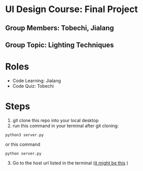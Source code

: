 # UI Design Course: Final Project

## Group Members: Tobechi, Jialang

## Group Topic: Lighting Techniques

# Roles


- Code Learning: Jialang
- Code Quiz: Tobechi

# Steps

1. git clone this repo into your local desktop
2. run this command in your terminal after git cloning:
```
python3 server.py
```
or this command
```
python server.py
```
3. Go to the host url listed in the terminal ([it might be this](http://127.0.0.1:5001) )
